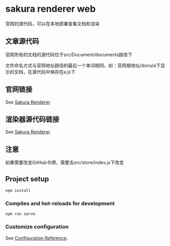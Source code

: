 # sakura renderer web

官网的源代码，可以在本地部署查看文档和渲染

## 文章源代码

官网所有的文档的源代码位于src/Document/documents路径下

文件命名方式与官网地址路径的最后一个单词相同，如：官网根地址/docu/a下显示的文档，在源代码中保存在a.js下


## 官网链接
See [Sakura Renderer](http://123.249.110.185:8000/).

## 渲染器源代码链接
See [Sakura Renderer](https://github.com/SakuraLong/sakuraRenderer).

## 注意

如果需要改变GitHub令牌，需要去src/store/index.js下改变

## Project setup
```
npm install
```

### Compiles and hot-reloads for development
```
npm run serve
```

### Customize configuration
See [Configuration Reference](https://cli.vuejs.org/config/).
